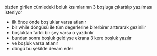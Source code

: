 bizden girilen cümledeki boluk kısımlarının 3 boşluga çıkartılıp yazılması isteniyor
- ilk önce önde boşluklar varsa atlanır
- bir while döngüsü ile tüm degerlerine birerbirer arttırarak gezinilir
- boşluktan farklı bir şey varsa o yazdırılır
- bundan sonra boşluk geldiyse ekrana 3 kere boşluk yazılır
- ve boşluk varsa atlanır
- döngü bu şekilde devam eder
